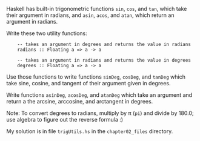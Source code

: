 Haskell has built-in trigonometric functions `sin`, `cos`, and `tan`, which take their argument in radians, and `asin`, `acos`, and `atan`, which return an argument in radians.

Write these two utility functions:

````
    -- takes an argument in degrees and returns the value in radians
    radians :: Floating a => a -> a

    -- takes an argument in radians and returns the value in degrees
    degrees :: Floating a => a -> a
````

Use those functions to write functions `sinDeg`, `cosDeg`,  and `tanDeg` which take sine, cosine, and tangent of their argument given in degrees.

Write functions `asinDeg`, `acosDeg`, and `atanDeg` which take an argument and return a the arcsine, arccosine, and arctangent in degrees.

Note: To convert degrees to radians, multiply by π (`pi`) and divide by 180.0; use algebra to figure out the reverse formula :)

My solution is in file `trigUtils.hs` in the `chapter02_files` directory.
